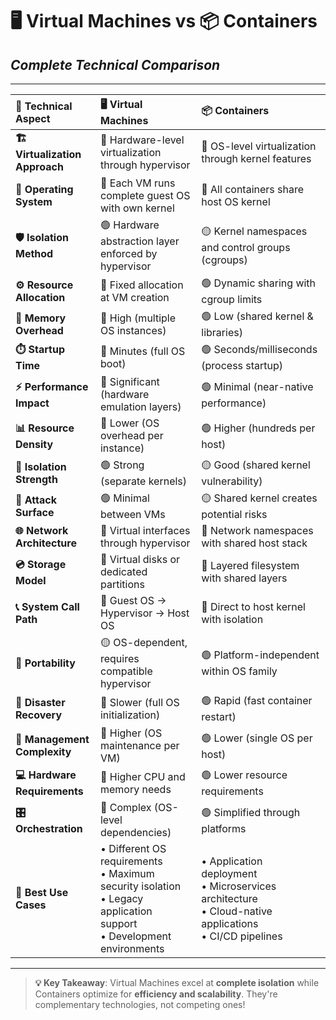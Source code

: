 # 🖥️ Virtual Machines vs 📦 Containers
## *Complete Technical Comparison*

---

| 🔧 **Technical Aspect** | 🖥️ **Virtual Machines** | 📦 **Containers** |
|:---|:---|:---|
| **🏗️ Virtualization Approach** | 🔹 Hardware-level virtualization through hypervisor | 🔹 OS-level virtualization through kernel features |
| **💾 Operating System** | 🔹 Each VM runs complete guest OS with own kernel | 🔹 All containers share host OS kernel |
| **🛡️ Isolation Method** | 🟢 Hardware abstraction layer enforced by hypervisor | 🟡 Kernel namespaces and control groups (cgroups) |
| **⚙️ Resource Allocation** | 🔴 Fixed allocation at VM creation | 🟢 Dynamic sharing with cgroup limits |
| **🧠 Memory Overhead** | 🔴 High (multiple OS instances) | 🟢 Low (shared kernel & libraries) |
| **⏱️ Startup Time** | 🔴 Minutes (full OS boot) | 🟢 Seconds/milliseconds (process startup) |
| **⚡ Performance Impact** | 🔴 Significant (hardware emulation layers) | 🟢 Minimal (near-native performance) |
| **📊 Resource Density** | 🔴 Lower (OS overhead per instance) | 🟢 Higher (hundreds per host) |
| **🔐 Isolation Strength** | 🟢 Strong (separate kernels) | 🟡 Good (shared kernel vulnerability) |
| **🎯 Attack Surface** | 🟢 Minimal between VMs | 🟡 Shared kernel creates potential risks |
| **🌐 Network Architecture** | 🔹 Virtual interfaces through hypervisor | 🔹 Network namespaces with shared host stack |
| **💿 Storage Model** | 🔹 Virtual disks or dedicated partitions | 🔹 Layered filesystem with shared layers |
| **📞 System Call Path** | 🔹 Guest OS → Hypervisor → Host OS | 🔹 Direct to host kernel with isolation |
| **🚀 Portability** | 🟡 OS-dependent, requires compatible hypervisor | 🟢 Platform-independent within OS family |
| **🔄 Disaster Recovery** | 🔴 Slower (full OS initialization) | 🟢 Rapid (fast container restart) |
| **🔧 Management Complexity** | 🔴 Higher (OS maintenance per VM) | 🟢 Lower (single OS per host) |
| **💻 Hardware Requirements** | 🔴 Higher CPU and memory needs | 🟢 Lower resource requirements |
| **🎛️ Orchestration** | 🔴 Complex (OS-level dependencies) | 🟢 Simplified through platforms |
| **🎪 Best Use Cases** | • Different OS requirements<br>• Maximum security isolation<br>• Legacy application support<br>• Development environments | • Application deployment<br>• Microservices architecture<br>• Cloud-native applications<br>• CI/CD pipelines |

---

> **💡 Key Takeaway**: Virtual Machines excel at **complete isolation** while Containers optimize for **efficiency and scalability**. They're complementary technologies, not competing ones!